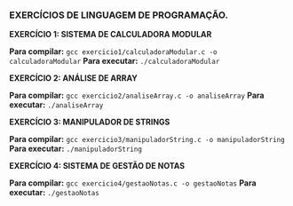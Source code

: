### EXERCÍCIOS DE LINGUAGEM DE PROGRAMAÇÃO.

**EXERCÍCIO 1: SISTEMA DE CALCULADORA MODULAR**

**Para compilar:**
```gcc exercicio1/calculadoraModular.c -o calculadoraModular```
**Para executar:**
```./calculadoraModular```

**EXERCÍCIO 2: ANÁLISE DE ARRAY**

**Para compilar:**
```gcc exercicio2/analiseArray.c -o analiseArray```
**Para executar:**
```./analiseArray```

**EXERCÍCIO 3: MANIPULADOR DE STRINGS**

**Para compilar:**
```gcc exercicio3/manipuladorString.c -o manipuladorString```
**Para executar:**
```./manipuladorString```

**EXERCÍCIO 4: SISTEMA DE GESTÃO DE NOTAS**

**Para compilar:**
```gcc exercicio4/gestaoNotas.c -o gestaoNotas```
**Para executar:**
```./gestaoNotas```


